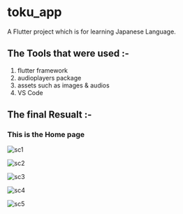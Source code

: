 # toku_app

A Flutter project which is for learning Japanese Language.

## The Tools that were used :-  

1) flutter framework  
2) audioplayers package  
3) assets such as images & audios  
4) VS Code  

## The final Resualt :-  

### This is the Home page  
![sc1](https://user-images.githubusercontent.com/74355967/231256908-18ac117d-a878-47df-b74c-c2b1f1b2ee3a.png)  

![sc2](https://user-images.githubusercontent.com/74355967/231257006-f02e5382-2157-43cc-9d52-8a625c1593ef.png)  

![sc3](https://user-images.githubusercontent.com/74355967/231257040-1eaa0ca2-169c-4a15-b599-4788375e85b0.png)  

![sc4](https://user-images.githubusercontent.com/74355967/231257112-ddf71cbf-c20d-423e-afdc-84af9bba89dc.png)  

![sc5](https://user-images.githubusercontent.com/74355967/231257129-910b75ff-927c-4e38-9fd2-348b9f2cf257.png)  

